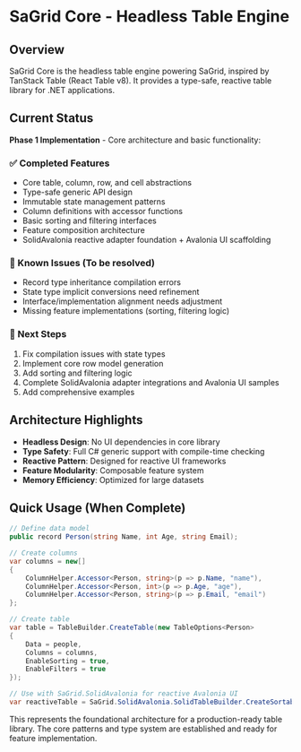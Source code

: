 # SaGrid Core - Headless Table Engine

## Overview

SaGrid Core is the headless table engine powering SaGrid, inspired by TanStack Table (React Table v8). It provides a type-safe, reactive table library for .NET applications.

## Current Status

**Phase 1 Implementation** - Core architecture and basic functionality:

### ✅ Completed Features
- Core table, column, row, and cell abstractions
- Type-safe generic API design
- Immutable state management patterns
- Column definitions with accessor functions
- Basic sorting and filtering interfaces
- Feature composition architecture
- SolidAvalonia reactive adapter foundation + Avalonia UI scaffolding

### 🔄 Known Issues (To be resolved)
- Record type inheritance compilation errors
- State type implicit conversions need refinement
- Interface/implementation alignment needs adjustment
- Missing feature implementations (sorting, filtering logic)

### 🎯 Next Steps
1. Fix compilation issues with state types
2. Implement core row model generation
3. Add sorting and filtering logic
4. Complete SolidAvalonia adapter integrations and Avalonia UI samples
5. Add comprehensive examples

## Architecture Highlights

- **Headless Design**: No UI dependencies in core library
- **Type Safety**: Full C# generic support with compile-time checking
- **Reactive Pattern**: Designed for reactive UI frameworks
- **Feature Modularity**: Composable feature system
- **Memory Efficiency**: Optimized for large datasets

## Quick Usage (When Complete)

```csharp
// Define data model
public record Person(string Name, int Age, string Email);

// Create columns
var columns = new[]
{
    ColumnHelper.Accessor<Person, string>(p => p.Name, "name"),
    ColumnHelper.Accessor<Person, int>(p => p.Age, "age"),
    ColumnHelper.Accessor<Person, string>(p => p.Email, "email")
};

// Create table
var table = TableBuilder.CreateTable(new TableOptions<Person>
{
    Data = people,
    Columns = columns,
    EnableSorting = true,
    EnableFilters = true
});

// Use with SaGrid.SolidAvalonia for reactive Avalonia UI
var reactiveTable = SaGrid.SolidAvalonia.SolidTableBuilder.CreateSortableTable(people, columns);
```

This represents the foundational architecture for a production-ready table library. The core patterns and type system are established and ready for feature implementation.
